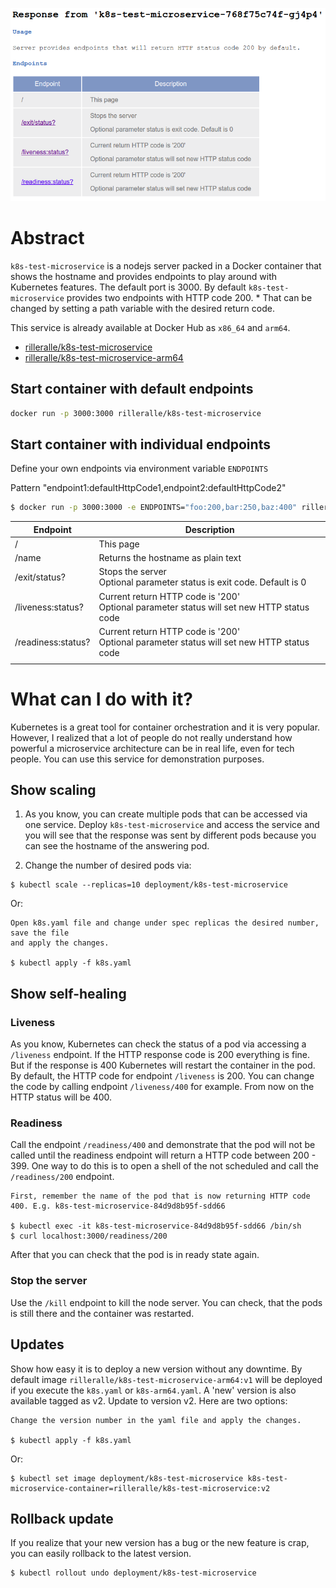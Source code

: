 ![image](image.png)

# Abstract
`k8s-test-microservice` is a nodejs server
packed in a Docker container that shows the hostname and provides endpoints
to play around with Kubernetes features. The default port is 3000.
By default `k8s-test-microservice` provides two endpoints with HTTP code 200.
*
That can be changed by setting a path variable with the desired return code.

This service is already available at Docker Hub as `x86_64` and `arm64`.
* [rilleralle/k8s-test-microservice](https://hub.docker.com/r/rilleralle/k8s-test-microservice/)
* [rilleralle/k8s-test-microservice-arm64](https://hub.docker.com/r/rilleralle/k8s-test-microservice-arm64/)

## Start container with default endpoints
```bash
docker run -p 3000:3000 rilleralle/k8s-test-microservice
```

## Start container with individual endpoints
Define your own endpoints via environment variable `ENDPOINTS`

Pattern "endpoint1:defaultHttpCode1,endpoint2:defaultHttpCode2"
```bash
$ docker run -p 3000:3000 -e ENDPOINTS="foo:200,bar:250,baz:400" rilleralle/k8s-test-microservice
```

| Endpoint           | Description                                                                               |
|--------------------|-------------------------------------------------------------------------------------------|
| /                  | This page                                                                                 |
| /name              | Returns the hostname as plain text                                                           |
| /exit/status?      | Stops the server<br>Optional parameter status is exit code. Default is 0                     |
| /liveness:status?  | Current return HTTP code is '200'<br>Optional parameter status will set new HTTP status code |
| /readiness:status? | Current return HTTP code is '200'<br>Optional parameter status will set new HTTP status code |
|                    |                                                                                           |

# What can I do with it?
Kubernetes is a great tool for container orchestration and it is very popular.
However, I realized that a lot of people do not really understand how
powerful a microservice architecture can be in real life, even for tech people.
You can use this service for demonstration purposes.

## Show scaling
1. As you know, you can create multiple pods that can be accessed via one service.
Deploy `k8s-test-microservice` and access the service and you will see
that the response was sent by different pods because you can see the hostname
of the answering pod.

2. Change the number of desired pods via:
  ```
  $ kubectl scale --replicas=10 deployment/k8s-test-microservice
  ```
  Or:
  ```
  Open k8s.yaml file and change under spec replicas the desired number, save the file
  and apply the changes.

  $ kubectl apply -f k8s.yaml
  ```

## Show self-healing
### Liveness
As you know, Kubernetes can check the status of a pod via accessing
a `/liveness` endpoint. If the HTTP response code is 200 everything
is fine. But if the response is 400 Kubernetes will restart the container in the pod.
By default, the HTTP code for endpoint `/liveness` is 200. You can change
the code by calling endpoint `/liveness/400` for example. From now on
the HTTP status will be 400.

### Readiness
Call the endpoint `/readiness/400` and demonstrate that the pod
will not be called until the readiness endpoint will return
a HTTP code between 200 - 399. One way to do this is to open a shell
of the not scheduled and call the `/readiness/200` endpoint.
```
First, remember the name of the pod that is now returning HTTP code 400. E.g. k8s-test-microservice-84d9d8b95f-sdd66

$ kubectl exec -it k8s-test-microservice-84d9d8b95f-sdd66 /bin/sh
$ curl localhost:3000/readiness/200
```
After that you can check that the pod is in ready state again.

### Stop the server
Use the `/kill` endpoint to kill the node server.
You can check, that the pods is still there and the container was restarted.

## Updates
Show how easy it is to deploy a new version without any downtime.
By default image `rilleralle/k8s-test-microservice-arm64:v1` will be
deployed if you execute the `k8s.yaml` or `k8s-arm64.yaml`.
A 'new' version is also available tagged as v2. Update to version v2.
Here are two options:
```
Change the version number in the yaml file and apply the changes.

$ kubectl apply -f k8s.yaml
```
Or:
```
$ kubectl set image deployment/k8s-test-microservice k8s-test-microservice-container=rilleralle/k8s-test-microservice:v2
```
## Rollback update
If you realize that your new version has a bug or the new feature is crap,
you can easily rollback to the latest version.
```
$ kubectl rollout undo deployment/k8s-test-microservice
```